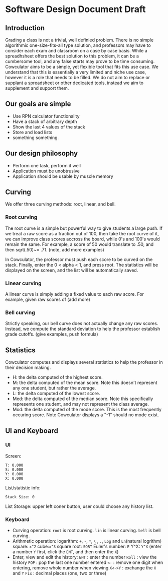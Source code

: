 # Software Design Document Draft

## Introduction

Grading a class is not a trivial, well definied problem. There is no simple algorithmic one-size-fits-all type solution, and professors may have to consider each exam and classroom on a case by case basis. While a spreadhsheet offers the best solution to this problem, it can be a cumbersome tool, and any false starts may prove to be time consuming.
Cowculator aims to be a simple, yet flexible tool that fits this use case. We understand that this is essentially a very limited and niche use case, however it is a role that needs to be filled. We do not aim to replace or supplant a spreadsheet or other dedicated tools, instead we aim to supplement and support them.

## Our goals are simple

* Use RPN calculator functionality
* Have a stack of arbitrary depth
* Show the last 4 values of the stack
* Store and load lists
* something something.

## Our design philosophy

* Perform one task, perform it well
* Application must be unobtrusive
* Application should be usable by muscle memory

## Curving

We offer three curving methods: root, linear, and bell.

### Root curving

The root curve is a simple but powerful way to give students a large push. If we treat a raw score as a fraction out of 100, then take the root curve of it, we can improve class scores accross the board, while 0's and 100's would remain the same. 
For example, a score of 50 would translate to .50, and then sqrt(.50)~= .71. (note, add more examples)

In Cowculator, the professor must push each score to be curved on the stack. Finally, enter the 0 < alpha < 1, and press root. The statistics will be displayed on the screen, and the list will be automatically saved. 

### Linear curving

A linear curve is simply adding a fixed value to each raw score.
For example, given raw scores of (add more)

### Bell curving

Strictly speaking, our bell curve does not actually change any raw scores. Instead, we compute the standard deviation to help the professor establish grade cutoffs. (give examples, push formula)

## Statistics

Cowculator computes and displays several statistics to help the professor in their decision making.
* H: the delta computed of the highest score.
* M: the delta computed of the mean score. Note this doesn't represent any one student, but rather the average.
* L: the delta computed of the lowest score.
* Med: the delta computed of the median score. Note this specifically represents one student, and may not represent the class average.
* Mod: the delta computed of the mode score. This is the most frequently occuring score. Note Cowculator displays a "-1" should no mode exist.

## UI and Keyboard

### UI

Screen:
```
T: 0.000
S: 0.000
Y: 0.000
X: 0.000
```
List/statistic info:
```
Stack Size: 0
````
List Storage: upper left coner button, user could choose any history list.
### Keyboard

* Curving operation: `root` is root curving. `lin` is linear curving. `bell` is bell curving.
* Arithmetic operation: 
    logarithm: `+`, `-`, `*`, `\` , `.`, `Log` and `Ln`(natural logrithm)
    square: `x^2`
    cube:`x^3`
    square root: `SQRT`
    Euler's number: `E`
    Y^X: `Y^X` (enter a number `Y` first, click the `ENT`, and then enter the `X`)
* Enter, view and edit the history:
    `ENT` : enter the number
    `Roll` : view the history
    `POP` : pop the last one number entered
    `<-` : remove one digit when entering, remove whole number when viewing
    `X<->Y` : exchange the `X` and `Y`
    `Fix` : decimal places (one, two or three)


